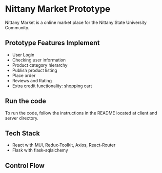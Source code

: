# Nittany Market Prototype

Nittany Market is a online market place for the Nittany State University Community.  

## Prototype Features Implement 

- User Login 
-  Checking user information 
- Product category hierarchy
- Publish product listing 
- Place order
- Reviews and Rating
- Extra credit functionality: shopping cart 


## Run the code

To run the code, follow the instructions in the README located at client and server directory.

## Tech Stack 

- React with MUI, Redux-Toolkit, Axios, React-Router
- Flask with flask-sqlalchemy

## Control Flow 

<!-- Just pics will suffice -->
